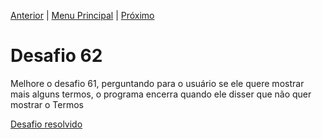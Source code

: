 [Anterior](Desafio061.md) | [Menu Principal](/README.md/) | [Próximo](Desafio063.md)  

# Desafio 62  
  
Melhore o desafio 61, perguntando para o usuário se ele quere mostrar mais alguns termos, o programa encerra quando ele disser que não quer mostrar o Termos 

[Desafio resolvido](/Desafios/desafio062.py/)